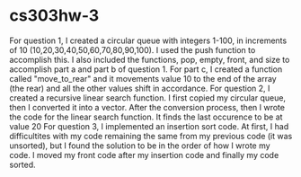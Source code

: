 # cs303hw-3 
For question 1, I created a circular queue with integers 1-100, in increments of 10 (10,20,30,40,50,60,70,80,90,100). I used the push function to accomplish this. I also included the functions, pop, empty, front, and size to accomplish part a and part b of question 1. 
For part c, I created a function called "move_to_rear" and it movements value 10 to the end of the array (the rear) and all the other values shift in accordance.
For question 2, I created a recursive linear search function. I first copied my circular queue, then I converted it into a vector. After the conversion process, then I wrote the code for the linear search function. It finds the last occurence to be at value 20
For question 3, I implemented an insertion sort code. At first, I had difficultites with my code remaining the same from my previous code (it was unsorted), but I found the solution to be in the order of how I wrote my code. I moved my front code after my insertion code and finally my code sorted. 
